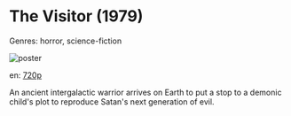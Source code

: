 # The Visitor (1979)

Genres: horror, science-fiction

![poster](http://image.tmdb.org/t/p/w500/3c7U8UTVuQzqKmegKNXuEhMyx5p.jpg)

en:
  [720p](magnet:?xt=urn:btih:36d3df26960b83e8d897cf4ed0a642924e14e92a&dn=The+Visitor+(1979)&tr=udp%3A%2F%2Ftracker.yify-torrents.com%2Fannounce&tr=udp%3A%2F%2Fopen.demonii.com%3A1337%2Fannounce&tr=udp%3A%2F%2Fexodus.desync.com%3A6969&tr=udp%3A%2F%2Ftracker.istole.it%3A80&tr=udp%3A%2F%2Ftracker.publicbt.com%3A80&tr=udp%3A%2F%2Ftracker.publichd.eu%3A80%2Fannounce&tr=udp%3A%2F%2Ftracker.openbittorrent.com%3A80%2Fannounce&tr=udp%3A%2F%2Fcoppersurfer.tk%3A6969%2Fannounce)
  


An ancient intergalactic warrior arrives on Earth to put a stop to a demonic child's plot to reproduce Satan's next generation of evil.